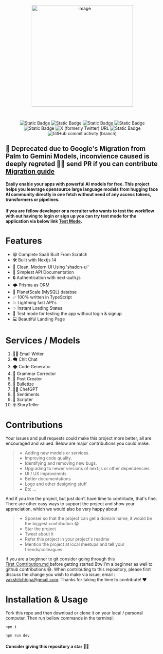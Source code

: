 <br>
<p align="center">
  <img width="333" alt="image" src="https://github.com/Axnjr/FreeAI-APIServices/assets/111436589/c9cb1114-c354-4811-98d2-2c1bdbb626f7">
</p>

<br>

<div align="center">
  
  <a>![Static Badge](https://img.shields.io/badge/AI-8A28E2)</a> 
  <a>![Static Badge](https://img.shields.io/badge/Free%20API's%20-%201A18A0)</a> 
  <a>![Static Badge](https://img.shields.io/badge/OpenSource%20-%20%23fff?logoColor=%23fff&labelColor=%23fff&color=%23fff)</a>
  <a>![Static Badge](https://img.shields.io/badge/Hugging%20Face%20-%20%20%23FF00FF)</a>
  <a>![Static Badge](https://img.shields.io/badge/Full%20Stack%20-%20?logoColor=%23000&color=%2300FFF3)</a>
  <a>![X (formerly Twitter) URL](https://img.shields.io/twitter/url?url=https%3A%2F%2Ftwitter.com%2FYC59094) </a>
  <a>![Static Badge](https://img.shields.io/badge/v.1.3%20-%20%230213FF)</a>
  <a>![GitHub commit activity (branch)](https://img.shields.io/github/commit-activity/t/Axnjr/FreeAI-APIServices?logoColor=%23000&labelColor=%23F4FF00&color=%23FC9300)
</a>
  
</div>

## 🧓 Deprecated due to Google's Migration from Palm to Gemini Models, inconvience caused is deeply regreted 🤧😓 send PR if you can contribute [Migration guide](https://cloud.google.com/vertex-ai/generative-ai/docs/migrate/migrate-palm-to-gemini)

#### Easily enable your apps with powerful AI models for free. This project helps you leavrage opensource large language models from hugging face AI community directly in one fetch without need of any access tokens, transformers or pipelines.
#### If you are fellow developer or a recruiter who wants to test the workflow with out having to login or sign up you can try test mode for the application via below link [Test Mode](https://freeaiapi.vercel.app/dashboard?test=true).

# Features

- 😁 Complete SaaS Built From Scratch
- 🛠️ Built with Nextjs 14
- 🎨 Clean, Modern UI Using 'shadcn-ui'
- 🐰 Simplest API Documentation
- 🔒 Authentication with next-auth.js
- 🌩️ Prisma as ORM
- 📅 PlanetScale (MySQL) databse
- ✅ 100% written in TypeScript
- 💥 Lightning fast API's
- ✨ Instant Loading States
- 🧪 Test mode for testing the app without login & signup
- 💻 Beautiful Landing Page

# Services / Models 

 1) 👩‍💻 Email Writer
 2) 🗨️ Chit Chat
 3) 🌩️ Code Generator
 4) 🧐 Grammar Corrector
 5) 🔗 Post Creator
 6) 🎯 Bulletize
 7) 🧑‍🍳 ChefGPT
 8) 🙈 Sentiments
 9) 📜 Scripter
 10) 🤓 StoryTeller

# Contributions

Your issues and pull requests could make this project more better, all are encouraged and valued. Below are major contributions you could make:

> - Adding new models or services.
> - Improving code quality.
> - Identifying and removing new bugs.
> - Upgrading to newer versions of next.js or other dependencies.
> - UI / UX improvemnts
> - Better documentations
> - Logo and other designing stuff
> - Etc ...

And if you like the project, but just don't have time to contribute, that's fine. There are other easy ways to support the project and show your appreciation, which we would also be very happy about:
> - Sponser so that the project can get a domain name, it would be the biggest contribution 😂
> - Star the project
> - Tweet about it
> - Refer this project in your project's readme
> - Mention the project at local meetups and tell your friends/colleagues

If you are a beginner to git consider going through this <a href="https://github.com/firstcontributions/first-contributions/blob/main/README.md"> First_Contribution.md </a> before getting started Btw I'm a beginner as well to github contributions 😅. When contributing to this repository, please first discuss the change you wish to make via issue, email : yakshitchhipa@gmail.com. Thanks for taking the time to contribute! ❤️

# Installation & Usage

Fork this repo and then download or clone it on your local / personal computer. Then run bellow commands in the terminal:
```properties
npm i
```
```properties
npm run dev
```

#### Consider giving this repository a star 🙏🤗
